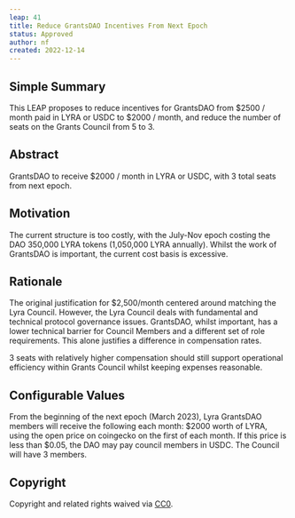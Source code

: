 ```yaml
---
leap: 41
title: Reduce GrantsDAO Incentives From Next Epoch
status: Approved
author: nf
created: 2022-12-14
---
```


## Simple Summary
This LEAP proposes to reduce incentives for GrantsDAO from $2500 / month paid in LYRA or USDC to $2000 / month, and reduce the number of seats on the Grants Council from 5 to 3. 

## Abstract
GrantsDAO to receive $2000 / month in LYRA or USDC, with 3 total seats from next epoch. 

## Motivation
The current structure is too costly, with the July-Nov epoch costing the DAO 350,000 LYRA tokens (1,050,000 LYRA annually). Whilst the work of GrantsDAO is important, the current cost basis is excessive. 

## Rationale
The original justification for $2,500/month centered around matching the Lyra Council. However, the Lyra Council deals with fundamental and technical protocol governance issues. GrantsDAO, whilst important, has a lower technical barrier for Council Members and a different set of role requirements. This alone justifies a difference in compensation rates.  

3 seats with relatively higher compensation should still support operational efficiency within Grants Council whilst keeping expenses reasonable. 

## Configurable Values 
From the beginning of the next epoch (March 2023), Lyra GrantsDAO members will receive the following each month: $2000 worth of LYRA, using the open price on coingecko on the first of each month. If this price is less than $0.05, the DAO may pay council members in USDC. The Council will have 3 members. 

## Copyright
Copyright and related rights waived via [CC0](https://creativecommons.org/publicdomain/zero/1.0/).
